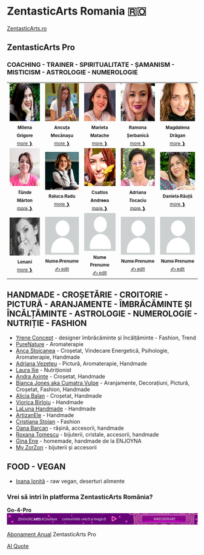 # ZentasticArts Romania 🇷🇴

[ZentasticArts.ro](https://zentasticarts.ro)


## ZentasticArts Pro
### COACHING - TRAINER - SPIRITUALITATE - ȘAMANISM - MISTICISM - ASTROLOGIE - NUMEROLOGIE

<table>
  <tbody>
    <tr>
	  <td align="center"><a href="https://zentasticarts.ro/profilul-meu/?uid=milena.grigore"><img src="https://raw.githubusercontent.com/Dascent/zaro/main/diplome/img/avatar/12milena.jpg" width="100px;" height="100px;" alt="Milena Grigore"/><br /><sub><b>Milena Grigore</b></sub></a><br /><sub><a href="https://zentasticarts.ro/produse-si-servicii/realinierea-sufletului-cu-milena-grigore/" title="Realinierea Sufletului">more &#10097;</a></sub></td>
	  <td align="center"><a href="https://zentasticarts.ro/profilul-meu/?uid=AM%20Bucurie"><img src="https://raw.githubusercontent.com/Dascent/zaro/main/diplome/img/avatar/14anca.jpg" width="100px;" height="100px;" alt="AM Bucurie"/><br /><sub><b>Ancuța Mocănașu</b></sub></a><br /><sub><a href="https://zentasticarts.ro/produse-si-servicii/am-bucurie-cu-ancuta-mocanasu/" title="AM Bucurie">more &#10097;</a></sub></td>
	  <td align="center"><a href="https://zentasticarts.ro/profilul-meu/?uid=Marieta%20Matache"><img src="https://raw.githubusercontent.com/Dascent/zaro/main/diplome/img/avatar/5marieta.jpg" width="100px;" height="100px;" alt="Marieta Matache"/><br /><sub><b>Marieta Matache</b></sub></a><br /><sub><a href="https://zentasticarts.ro/produse-si-servicii/marieta-matache/" title="Integrative Coaching">more &#10097;</a></sub></td>
	  <td align="center"><a href="https://zentasticarts.ro/profilul-meu/?uid=Ramona%20Serbanica"><img src="https://raw.githubusercontent.com/Dascent/zaro/main/diplome/img/avatar/9ramona.jpg" width="100px;" height="100px;" alt="Ramona Șerbanica"/><br /><sub><b>Ramona Șerbanică</b></sub></a><br /><sub><a href="https://zentasticarts.ro/produse-si-servicii/spiritual-coach-ramona-serbanica/" title="Quantum Healing Journey">more &#10097;</a></sub></td>
	  <td align="center"><a href="https://zentasticarts.ro/profilul-meu/?uid=ZAHRA"><img src="https://raw.githubusercontent.com/Dascent/zaro/main/diplome/img/avatar/26magda.jpg" width="100px;" height="100px;" alt="Magdalena Dragan"/><br /><sub><b>Magdalena Drăgan</b></sub></a><br /><sub><a href="https://zentasticarts.ro/produse-si-servicii/magdalena-dragan-servicii/" title="Coaching la Superlativ">more &#10097;</a></sub></td>
	</tr>
<tr>
   <td align="center"><a href="https://zentasticarts.ro/astrologi/astrolog-marton-tunde/"><img src="https://raw.githubusercontent.com/Dascent/zaro/main/diplome/img/avatar/1tunde.jpg" width="100px;" height="100px;" alt="Tünde Márton"/><br /><sub><b>Tünde Márton</b></sub></a><br /><sub><a href="https://zentasticarts.ro/astrologia-cu-tunde/servicii-astrologie/" title="Astrolog Tünde Márton">more &#10097;</a></sub></td>
   <td align="center"><a href="https://zentasticarts.ro/profilul-meu/?uid=Raluca%20Radu"><img src="https://raw.githubusercontent.com/Dascent/zaro/main/diplome/img/avatar/11raluca.jpg" width="100px;" height="100px;" alt="Raluca Radu"/><br /><sub><b>Raluca Radu</b></sub></a><br /><sub><a href="https://zentasticarts.ro/produse-si-servicii/magia-fiecarei-zile/" title="Magia Fiecărei Zile">more &#10097;</a></sub></td>
   <td align="center"><a href="https://zentasticarts.ro/profilul-meu/?uid=Csatlos%20Andreea"><img src="https://raw.githubusercontent.com/Dascent/zaro/main/diplome/img/avatar/15andreea.jpg" width="100px;" height="100px;" alt="Csatlos Andreea"/><br /><sub><b>Csatlos Andreea</b></sub></a><br /><sub><a href="https://zentasticarts.ro/produse-si-servicii/andreea-csatlos-de-la-farasha/" title="Farasha, vindecare energetică">more &#10097;</a></sub></td>
   <td align="center"><a href="https://zentasticarts.ro/profilul-meu/?uid=Adriana%20Tocaciu"><img src="https://raw.githubusercontent.com/Dascent/zaro/main/diplome/img/avatar/3adriana.jpg" width="100px;" height="100px;" alt="Adriana Tocaciu"/><br /><sub><b>Adriana Tocaciu</b></sub></a><br /><sub><a href="https://www.facebook.com/TocaciuAdrianaAdra" title="Adriana Tocaciu">more &#10097;</a></sub></td>
     <td align="center"><a href="https://zentasticarts.ro/profilul-meu/?uid=Daniela%20Rauta"><img src="https://raw.githubusercontent.com/Dascent/zaro/main/diplome/img/avatar/19daniela.jpg" width="100px;" height="100px;" alt="Daniela Răuță"/><br /><sub><b>Daniela Răuță</b></sub></a><br /><sub><a href="https://zentasticarts.ro/produse-si-servicii/tainele-numerologiei-daniela-rauta/" title="Tainele Numerologiei">more &#10097;</a></sub></td>
	</tr>
	<tr>
	<td align="center"><a href="https://zentasticarts.ro/profilul-meu/?uid=zentastica"><img src="https://raw.githubusercontent.com/Dascent/zaro/main/diplome/img/avatar/88lenani88.jpg" width="100px;" height="100px;" alt="Lenani"/><br /><sub><b>Lenani</b></sub></a><br /><sub><a href="https://zentasticarts.ro/produse-si-servicii/citiri-intuitive-cu-lenani/" title="Citiri Intuitive cu Lenani">more &#10097;</a></sub></td>
	<td align="center"><a href="https://zentasticarts.ro/profilul-meu/"><img src="https://raw.githubusercontent.com/Dascent/zaro/main/diplome/img/avatar/profile.png" width="100px;" height="100px;" alt="Nume Prenume"/><br /><sub><b>Nume Prenume</b></sub></a><br /><sub><a href="https://zentasticarts.ro/plan-membri-zentasticarts/" title="Nume Prenume">	&#9997; edit </a></sub></td>
	<td align="center"><a href="https://zentasticarts.ro/profilul-meu/"><img src="https://raw.githubusercontent.com/Dascent/zaro/main/diplome/img/avatar/profile.png" width="100px;" height="100px;" alt="Nume Prenume"/><br /><sub><b>Nume Prenume</b></sub></a><br /><sub><a href="https://zentasticarts.ro/plan-membri-zentasticarts/" title="Nume Prenume">	&#9997; edit </a></sub></td>
	<td align="center"><a href="https://zentasticarts.ro/profilul-meu/"><img src="https://raw.githubusercontent.com/Dascent/zaro/main/diplome/img/avatar/profile.png" width="100px;" height="100px;" alt="Nume Prenume"/><br /><sub><b>Nume Prenume</b></sub></a><br /><sub><a href="https://zentasticarts.ro/plan-membri-zentasticarts/" title="Nume Prenume">	&#9997; edit </a></sub></td>
	<td align="center"><a href="https://zentasticarts.ro/profilul-meu/"><img src="https://raw.githubusercontent.com/Dascent/zaro/main/diplome/img/avatar/profile.png" width="100px;" height="100px;" alt="Nume Prenume"/><br /><sub><b>Nume Prenume</b></sub></a><br /><sub><a href="https://zentasticarts.ro/plan-membri-zentasticarts/" title="Nume Prenume">	&#9997; edit </a></sub></td>
	</tr>
 </tbody>
</table>


## HANDMADE - CROȘETĂRIE - CROITORIE - PICTURĂ - ARANJAMENTE - ÎMBRĂCĂMINTE ȘI ÎNCĂLȚĂMINTE - ASTROLOGIE - NUMEROLOGIE - NUTRIȚIE - FASHION
* [Yrene Concept](https://zentasticarts.ro/profilul-meu/?uid=Yrene%20Concept) - designer îmbrăcăminte și încălțăminte - Fashion, Trend
* [PureNature](https://zentasticarts.ro/profilul-meu/?uid=PureNature) - Aromaterapie
* [Anca Stoicanea](https://zentasticarts.ro/profilul-meu/?uid=Anca%20Stoicanea) - Croșetat, Vindecare Energetică, Psihologie, Aromaterapie, Handmade 
* [Adriana Vezeteu](https://zentasticarts.ro/profilul-meu/?uid=Adriana%20Vezeteu) - Pictură, Aromaterapie, Handmade
* [Laura Ilie](https://zentasticarts.ro/profilul-meu/?uid=Radacini%20cu%20Laura%20Ilie) - Nutriționist
* [Andra Axinte](https://zentasticarts.ro/profilul-meu/?uid=andra.axinte) - Croșetat, Handmade
* [Bianca Jones aka Cumatra Vulpe](https://zentasticarts.ro/profilul-meu/?uid=bianca.jones) - Aranjamente, Decorațiuni, Pictură, Croșetat, Fashion, Handmade
* [Alicia Balan](https://zentasticarts.ro/profilul-meu/?uid=Alicia%20Balan) - Croșetat, Handmade
* [Viorica Birloiu](https://zentasticarts.ro/profilul-meu/?uid=VioricaBirloiu) - Handmade
* [LaLuna Handmade](https://zentasticarts.ro/profilul-meu/?uid=LaLuna%20Handmade) - Handmade
* [ArtizanEle](https://zentasticarts.ro/profilul-meu/?uid=ArtizanEle) - Handmade
* [Cristiana Stoian](https://zentasticarts.ro/profilul-meu/?uid=Cristiana%20Stoian) - Fashion
* [Oana Barcan](https://zentasticarts.ro/profilul-meu/?uid=Oana%20Barcan) - rășină, accesorii, handmade
* [Roxana Tomescu](https://zentasticarts.ro/profilul-meu/?uid=Roxana%20Tomescu) - bijuterii, cristale, accesorii, handmade
* [Gina Ene](https://zentasticarts.ro/profilul-meu/?uid=Gina%20Ene) - homemade, handmade de la ENJOYNA
* [My ZorZon](https://zentasticarts.ro/profilul-meu/?uid=My%20ZorZon) - bijuterii și accesorii


## FOOD - VEGAN
* [Ioana Ionită](https://zentasticarts.ro/profilul-meu/?uid=Ioana%20Ionita) - raw vegan, deserturi alimente

### Vrei să intri în platforma ZentasticArts România? 
**Go-4-Pro**
![Go4Pro](https://raw.githubusercontent.com/Dascent/zaro/main/zrb/zar-1700.gif)

[Abonament Anual](https://zentasticarts.ro/plan-membri-zentasticarts/) ZentasticArts Pro

[AI Quote](https://dascent.github.io/zaro/za-citate/ai-art.html)
